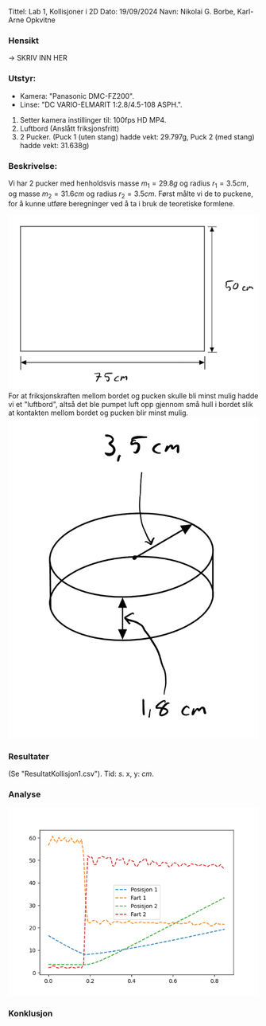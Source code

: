Tittel: Lab 1, Kollisjoner i 2D
Dato: 19/09/2024
Navn: Nikolai G. Borbe, Karl-Arne Opkvitne

### Hensikt
-> SKRIV INN HER

### Utstyr:
- Kamera: "Panasonic DMC-FZ200".
- Linse: "DC VARIO-ELMARIT 1:2.8/4.5-108 ASPH.".

1. Setter kamera instillinger til: 100fps HD MP4. 
2. Luftbord (Anslått friksjonsfritt)
3. 2 Pucker. (Puck 1 (uten stang) hadde vekt: 29.797g, Puck 2 (med stang) hadde vekt: 31.638g)


### Beskrivelse:

Vi har 2 pucker med henholdsvis masse $m_1=29.8 g$ og radius $r_1 = 3.5 cm$, og masse $m_2=31.6 cm$ og radius $r_2=3.5 cm$. Først målte vi de to puckene, for å kunne utføre beregninger ved å ta i bruk de teoretiske formlene.

![Diagram over bord](./images/bord.jpg "Diagram over bord")
For at friksjonskraften mellom bordet og pucken skulle bli minst mulig hadde vi et "luftbord", altså det ble pumpet luft opp gjennom små hull i bordet slik at kontakten mellom bordet og pucken blir minst mulig. 
![Diagram til puck](./images/puck.jpg "Diagram til puck")

### Resultater
(Se "ResultatKollisjon1.csv").
Tid: *s*.
x, y: *cm*.

### Analyse
![figure_1](./images/Figure_1.png)

### Konklusjon